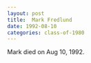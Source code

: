 ```yaml
---
layout: post
title:  Mark Fredlund
date: 1992-08-10
categories: class-of-1980
---
```

Mark died on Aug 10, 1992.

